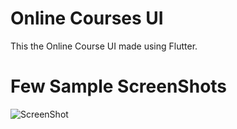 # Online Courses UI

This the Online Course UI made using Flutter.
# Few Sample ScreenShots

![ScreenShot](https://raw.githubusercontent.com/i-saumitra/Voice-controlled-MP3-Player/master/screenshot.jpg)

